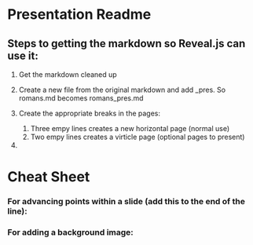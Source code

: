 # Presentation Readme

## Steps to getting the markdown so Reveal.js can use it:

1. Get the markdown cleaned up
2. Create a new file from the original markdown and add _pres. So romans.md becomes romans_pres.md
3. Create the appropriate breaks in the pages:
   1. Three empy lines creates a new horizontal page (normal use)
   2. Two empy lines creates a virticle page (optional pages to present)

2. 

# Cheat Sheet

### For advancing points within a slide (add this to the end of the line):

 <!-- .element: class="fragment" -->

### For adding a background image:

<!-- .slide:  data-background-image="markdown/img/mount.png"  --> 

